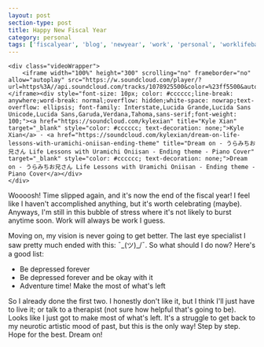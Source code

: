```yaml
---
layout: post
section-type: post
title: Happy New Fiscal Year
category: personal
tags: ['fiscalyear', 'blog', 'newyear', 'work', 'personal', 'worklifebalance']
---
```


<p align="center">
  
	<div class="videoWrapper">
        <iframe width="100%" height="300" scrolling="no" frameborder="no" allow="autoplay" src="https://w.soundcloud.com/player/?url=https%3A//api.soundcloud.com/tracks/1078925500&color=%23ff5500&auto_play=false&hide_related=false&show_comments=true&show_user=true&show_reposts=false&show_teaser=true&visual=true"></iframe><div style="font-size: 10px; color: #cccccc;line-break: anywhere;word-break: normal;overflow: hidden;white-space: nowrap;text-overflow: ellipsis; font-family: Interstate,Lucida Grande,Lucida Sans Unicode,Lucida Sans,Garuda,Verdana,Tahoma,sans-serif;font-weight: 100;"><a href="https://soundcloud.com/kylexian" title="Kyle Xian" target="_blank" style="color: #cccccc; text-decoration: none;">Kyle Xian</a> · <a href="https://soundcloud.com/kylexian/dream-on-life-lessons-with-uramichi-oniisan-ending-theme" title="Dream on - うらみちお兄さん Life Lessons with Uramichi Oniisan - Ending theme - Piano Cover" target="_blank" style="color: #cccccc; text-decoration: none;">Dream on - うらみちお兄さん Life Lessons with Uramichi Oniisan - Ending theme - Piano Cover</a></div>
	</div>
</p>

Woooosh! Time slipped again, and it's now the end of the fiscal year! I feel like I haven't accomplished anything, but it's worth celebrating (maybe). Anyways, I'm still in this bubble of stress where it's not likely to burst anytime soon. Work will always be work I guess.

Moving on, my vision is never going to get better. The last eye specialist I saw pretty much ended with this: ¯\_(ツ)_/¯. So what should I do now? Here's a good list:
* Be depressed forever
* Be depressed forever and be okay with it
* Adventure time! Make the most of what's left

So I already done the first two. I honestly don't like it, but I think I'll just have to live it; or talk to a therapist (not sure how helpful that's going to be). Looks like I just got to make most of what's left. It's a struggle to get back to my neurotic artistic mood of past, but this is the only way! Step by step. Hope for the best. Dream on!
